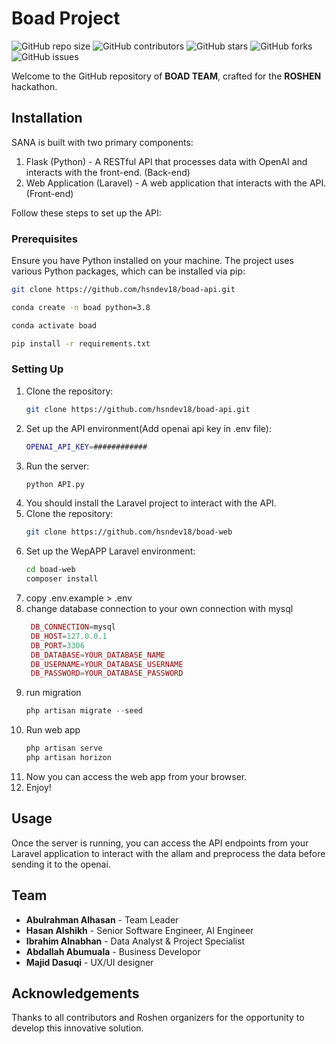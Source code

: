 
# Boad Project

![GitHub repo size](https://img.shields.io/github/repo-size/hsndev18/boad-api)
![GitHub contributors](https://img.shields.io/github/contributors/hsndev18/boad-api)
![GitHub stars](https://img.shields.io/github/stars/hsndev18/boad-api?style=social)
![GitHub forks](https://img.shields.io/github/forks/hsndev18/boad-api?style=social)
![GitHub issues](https://img.shields.io/github/issues/hsndev18/boad-api)


Welcome to the GitHub repository of **BOAD TEAM**, crafted for the **ROSHEN** hackathon.

## Installation

SANA is built with two primary components:

1. Flask (Python) - A RESTful API that processes data with OpenAI and interacts with the front-end. (Back-end)
2. Web Application (Laravel) - A web application that interacts with the API. (Front-end)

Follow these steps to set up the API:
### Prerequisites

Ensure you have Python installed on your machine. The project uses various Python packages, which can be installed via pip:


```bash
git clone https://github.com/hsndev18/boad-api.git
```
    
```bash
conda create -n boad python=3.8
```

```bash
conda activate boad
```

```bash
pip install -r requirements.txt
```

### Setting Up

1. Clone the repository:
    ```bash
    git clone https://github.com/hsndev18/boad-api.git
    ```
2. Set up the API environment(Add openai api key in .env file):
    ```bash
    OPENAI_API_KEY=############
    ```
3. Run the server:
    ```bash
    python API.py
    ```
4.  You should install the Laravel project to interact with the API.
5.  Clone the repository:
    ```bash
    git clone https://github.com/hsndev18/boad-web
    ```
4. Set up the WepAPP Laravel environment:
    ```bash
    cd boad-web
    composer install
    ```
5. copy .env.example > .env
6. change database connection to your own connection with mysql
   ```php
    DB_CONNECTION=mysql
    DB_HOST=127.0.0.1
    DB_PORT=3306
    DB_DATABASE=YOUR_DATABASE_NAME
    DB_USERNAME=YOUR_DATABASE_USERNAME
    DB_PASSWORD=YOUR_DATABASE_PASSWORD
    ```
7. run migration
    ```php
    php artisan migrate --seed
    ```
8. Run web app
   ```php
   php artisan serve
   php artisan horizon
   ```
9. Now you can access the web app from your browser.
10. Enjoy!
## Usage

Once the server is running, you can access the API endpoints from your Laravel application to interact with the allam and preprocess the data before sending it to the openai.

## Team

- **Abulrahman Alhasan** - Team Leader
- **Hasan Alshikh** - Senior Software Engineer, AI Engineer
- **Ibrahim Alnabhan** - Data Analyst & Project Specialist
- **Abdallah Abumuala** - Business Developor
- **Majid Dasuqi** - UX/UI designer


## Acknowledgements

Thanks to all contributors and Roshen organizers for the opportunity to develop this innovative solution.
